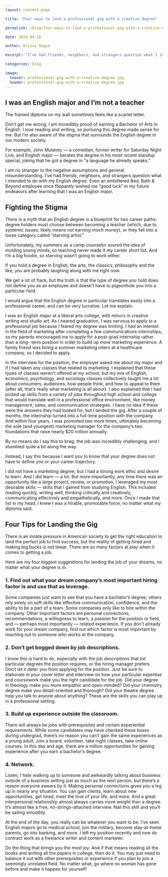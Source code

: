 ```yaml
---
layout: content-page

title: "Four ways to land a professional gig with a creative degree"

permalink: /blog/four-ways-to-land-a-professional-gig-with-a-creative-degree/

date: 2019-04-16

author: Krissy Raque

excerpt: "I’ve had friends, neighbors, and strangers question what I intended to do with my English degree."

categories: blog

image:
  teaser: professional-gig-with-a-creative-degree.jpg
  header: professional-gig-with-a-creative-degree.jpg
---
```


## I was an English major and I’m not a teacher

The framed diploma on my wall sometimes feels like a scarlet letter.

Don’t get me wrong; I am incredibly proud of earning a Bachelor of Arts in English. I love
reading and writing, so pursuing this degree made sense for me. But I’m also aware of the
stigma that surrounds the English degree in our modern society.

For example, John Mulaney — a comedian, former writer for Saturday Night Live, and English
major — berates the degree in his most recent standup special, joking that he got a degree in “a
language he already speaks.”

I am no stranger to the negative assumptions and general misunderstanding. I’ve had friends,
neighbors, and strangers question what I intended to do with my English degree. Even an
embittered Bed, Bath &amp; Beyond employee once flippantly wished me “good luck” in my future
endeavors after learning that I was an English major.

## Fighting the Stigma

There is a myth that an English degree is a blueprint for two career paths: degree holders must
choose between becoming a teacher (which, due to systemic issues, likely means not earning
much money), or they fall into a loose category called “starving artist.”

Unfortunately, my summers as a camp counselor soured the idea of molding young minds, so
teaching never made it my career short list. And I’m a big foodie, so starving wasn’t going to
work either.

If you hold a degree in English, the arts, the classics, philosophy and the like, you are probably
laughing along with me right now.

We get a lot of flack, but the truth is that the type of degree you hold does not define you as an
employee and doesn’t have to pigeonhole you into a particular field.

I would argue that the English degree in particular translates easily into a professional career,
and can be very lucrative. Let me explain.

I was an English major at a liberal arts college, with minors in creative writing and studio art. As
I neared graduation, I was nervous to apply to a professional job because I feared my degree
was limiting. I had an interest in the field of marketing after completing a few communications
internships, so my parents encouraged me to apply for a post-grad internship rather than a long-
term position in order to build up more marketing experience. A family friend was hiring a
summer marketing intern at a healthcare company, so I decided to apply.

In the interview for the position, the employer asked me about my major and if I had taken any
classes that related to marketing. I explained that these types of classes weren’t offered at my
school, but my mix of English, economics, psychology, and sociology classes collectively taught me a lot about consumers, audiences, how people think, and how to appeal to them (after all,
that’s really what marketing is all about). I also explained that I had picked up skills from a
variety of jobs throughout high school and college that would translate well in a professional
office environment, like money management, sales, and communication strategies.
I have no idea if these were the answers they had looked for, but I landed the gig. After a couple
of months, the internship turned into a full-time position with the company. And within four years,
I was promoted two more times, ultimately becoming the sole (and youngest) marketing
manager for the company’s two foundations that raise nearly \$20 million annually.

By no means do I say this to brag; the job was incredibly challenging, and I stumbled quite a bit
along the way.

Instead, I say this because I want you to know that your degree does not have to define you or
your career trajectory.

I did not have a marketing degree, but I had a strong work ethic and desire to learn. And I did
learn — a lot. But more importantly, any time there was an opportunity like a large project,
review, or promotion, I leveraged my most desirable skills — skills that I gained from studying
English. This included reading quickly, writing well, thinking critically and creatively,
communicating effectively and empathetically, and more. Once I made that list in my head, I
knew I was a hirable, promotable force, no matter what my diploma said.

## Four Tips for Landing the Gig

There is an innate pressure in American society to get the right education to land the perfect job
to find success, but the reality of getting hired and making big bucks is not linear. There are so
many factors at play when it comes to getting a job.

Here are my four biggest suggestions for landing the job of your dreams, no matter what your
degree is in.

### 1. Find out what your dream company’s most important hiring factor is and use that as leverage.

Some companies just want to see that you have a bachelor’s degree; others rely solely on soft
skills like effective communication, confidence, and the ability to be a part of a team. Some
companies only like to hire within the company. Other important factors are personal
connections, recommendations, a willingness to learn, a passion for the position or field, and —
perhaps most importantly — related experience. If you don’t already work for your dream
company, find out which factor is most important by reaching out to someone who works at the
company.

### 2. Don’t get bogged down by job descriptions.

I know this is hard to do, especially with the job descriptions that list particular degrees the position requires, or the hiring manager prefers. Don’t let it deter you from applying for the position. Just be sure to elaborate in your cover letter and interview on how your particular expertise and coursework make you the right candidate for the job. Did your degree in theology make you more empathic and open-minded? Did your chemistry degree make you detail-oriented and thorough? Did your theatre degree help you talk to anyone about anything? These are the skills you can play up in a professional setting.

### 3. Build up experience outside the classroom.

There will always be jobs with prerequisites and certain experiential requirements. While some candidates may have checked these boxes during undergrad, there’s no reason you can’t gain the same experiences as a young adult. Join a board, volunteer, take night classes, take online courses. In this day and age, there are a million opportunities for gaining experience after you earn a bachelor’s degree.

### 4. Network.

Listen, I hate walking up to someone and awkwardly talking about business outside of a business setting just as much as the next person, but there’s a reason everyone swears by it. Making personal connections gives you a leg up in nearly any situation. You can gain clients, learn about new opportunities, get hired, meet the love of your life, and more. And a great interpersonal relationship almost always carries more weight than a degree. It’s almost like a free, no-strings-attached interview. Nail this skill and you’ll be sailing smoothly.

At the end of the day, you really can be whatever you want to be. I’ve seen English majors go to medical school, join the military, become stay-at-home parents, go into banking, and more. I left my position recently and now do contract work as a freelance writer and content marketer.

Do the thing that brings you the most joy. And if that means reading all the books and writing all the papers in college, then do it. You may just need to balance it out with other prerequisites or experience if you plan to join a seemingly unrelated field. No matter what, go where no woman has gone before and make it happen for yourself!
